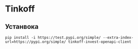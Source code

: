 # Tinkoff
## Устанвока
```
pip install -i https://test.pypi.org/simple/ --extra-index-url=https://pypi.org/simple/ tinkoff-invest-openapi-client
```